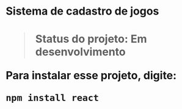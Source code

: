 <h1>Sistema de cadastro de jogos<h1>

> Status do projeto: Em desenvolvimento

Para instalar esse projeto, digite:

````
npm install react
````
